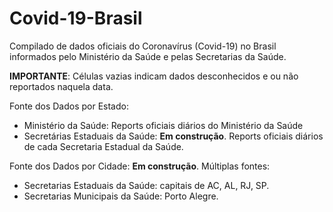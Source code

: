 # Covid-19-Brasil
Compilado de dados oficiais do Coronavírus (Covid-19) no Brasil informados pelo Ministério da Saúde e pelas Secretarias da Saúde.

**IMPORTANTE**: Células vazias indicam dados desconhecidos e ou não reportados naquela data.

Fonte dos Dados por Estado: 
- Ministério da Saúde: Reports oficiais diários do Ministério da Saúde
- Secretárias Estaduais da Saúde: **Em construção**. Reports oficiais diários de cada Secretaria Estadual da Saúde.

Fonte dos Dados por Cidade: **Em construção**. Múltiplas fontes: 
 - Secretarias Estaduais da Saúde: capitais de AC, AL, RJ, SP.
 - Secretarias Municipais da Saúde: Porto Alegre.
